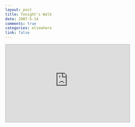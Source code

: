 ```yaml
--- 
layout: post
title: Tonight's Walk
date: 2007-5-14
comments: true
categories: elsewhere
link: false
---
```

<iframe src="http://www.wayfaring.com/maps/export/36777" style="border: 2px solid #cccccc; width: 400px; height: 250px" frameborder="0" scrolling="no"></iframe>
